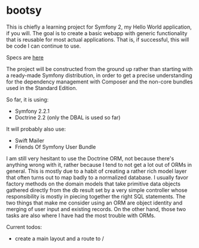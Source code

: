 bootsy
======

This is chiefly a learning project for Symfony 2, my Hello World application, if you will. The goal is to create a basic
webapp with generic functionality that is reusable for most actual applications. That is, if successful, this will be code
I can continue to use.

Specs are [here](https://github.com/hfietz/bootsy/wiki/Specs)

The project will be constructed from the ground up rather than starting with a ready-made Symfony distribution, in order
to get a precise understanding for the dependency management with Composer and the non-core bundles used in the Standard
Edition.

So far, it is using:

* Symfony 2.2.1
* Doctrine 2.2 (only the DBAL is used so far)

It will probably also use:

* Swift Mailer
* Friends Of Symfony User Bundle

I am still very hesitant to use the Doctrine ORM, not because there's anything wrong with it, rather because I tend to
not get a lot out of ORMs in general. This is mostly due to a habit of creating a rather rich model layer that often
turns out to map badly to a normalized database. I usually favor factory methods on the domain models that take primitive
data objects gathered directly from the db result set by a very simple controller whose responsibility is mostly in
piecing together the right SQL statements. The two things that make me consider using an ORM are object identity and
merging of user input and existing records. On the other hand, those two tasks are also where I have had the most trouble
with ORMs.

Current todos:
* create a main layout and a route to /
